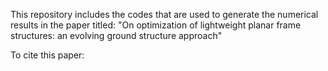 This repository includes the codes that are used to generate the numerical results in the paper titled: "On optimization of lightweight planar frame structures: an evolving ground structure approach"

To cite this paper:  
